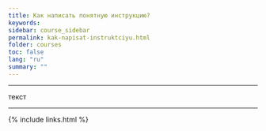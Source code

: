 ```yaml
---
title: Как написать понятную инструкцию?
keywords: 
sidebar: course_sidebar
permalink: kak-napisat-instruktciyu.html
folder: courses
toc: false
lang: "ru"
summary: ""
---
```


***

текст

***

{% include links.html %}

